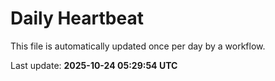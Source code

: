 # Daily Heartbeat
This file is automatically updated once per day by a workflow.

Last update: **2025-10-24 05:29:54 UTC**
